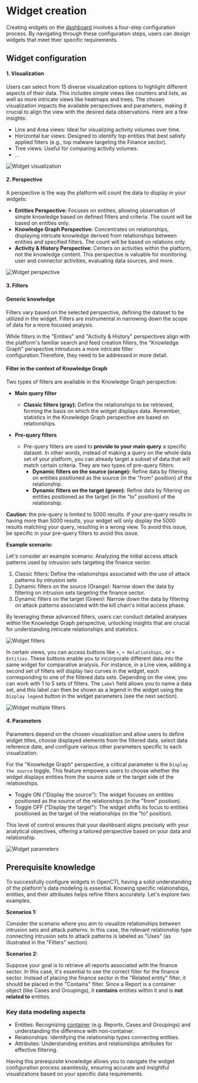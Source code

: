 # Widget creation

Creating widgets on the [dashboard](dashboards.md) involves a four-step configuration process. By navigating through these configuration steps, users can design widgets that meet their specific requirements.

## Widget configuration

#### 1. Visualization

Users can select from 15 diverse visualization options to highlight different aspects of their data. This includes simple views like counters and lists, as well as more intricate views like heatmaps and trees. The chosen visualization impacts the available perspectives and parameters, making it crucial to align the view with the desired data observations. Here are a few insights:

- Line and Area views: Ideal for visualizing activity volumes over time.
- Horizontal bar views: Designed to identify top entities that best satisfy applied filters (e.g., top malware targeting the Finance sector).
- Tree views: Useful for comparing activity volumes.
- ...

![Widget visualization](assets/widget-visualization.png)

#### 2. Perspective

A perspective is the way the platform will count the data to display in your widgets:

- **Entities Perspective:** Focuses on entities, allowing observation of simple knowledge based on defined filters and criteria. The count will be based on entities only.
- **Knowledge Graph Perspective:** Concentrates on relationships, displaying intricate knowledge derived from relationships between entities and specified filters.  The count will be based on relations only.
- **Activity & History Perspective:** Centers on activities within the platform, not the knowledge content. This perspective is valuable for monitoring user and connector activities, evaluating data sources, and more.

![Widget perspective](assets/widget-perspective.png)

#### 3. Filters

#### Generic knowledge

Filters vary based on the selected perspective, defining the dataset to be utilized in the widget. Filters are instrumental in narrowing down the scope of data for a more focused analysis.

While filters in the "Entities" and "Activity & History" perspectives align with the platform's familiar search and feed creation filters, the "Knowledge Graph" perspective introduces a more intricate filter configuration.Therefore, they need to be addressed in more detail.

#### Filter in the context of Knowledge Graph

Two types of filters are available in the Knowledge Graph perspective:

- **Main query filter**
    - **Classic filters (gray):** Define the relationships to be retrieved, forming the basis on which the widget displays data. Remember, statistics in the Knowledge Graph perspective are based on relationships.
  
- **Pre-query filters**
    - Pre-query filters are used to **provide to your main query** a specific dataset. In other words, instead of making a query on the whole data set of your platform, you can already target a subset of data that will match certain criteria. They are two types of pre-query filters:
        - **Dynamic filters on the source (orange):** Refine data by filtering on entities positioned as the source (in the "from" position) of the relationship.
        - **Dynamic filters on the target (green):** Refine data by filtering on entities positioned as the target (in the "to" position) of the relationship.

**Caution**: the pre-query is limited to 5000 results. If your pre-query results in having more than 5000 results, your widget will only display the 5000 results matching your query, resulting in a wrong view. To avoid this issue, be specific in your pre-query filters to avoid this issue.

**Example scenario:**

Let's consider an example scenario: Analyzing the initial access attack patterns used by intrusion sets targeting the finance sector.

1. Classic filters: Define the relationships associated with the use of attack patterns by intrusion sets
2. Dynamic filters on the source (Orange): Narrow down the data by filtering on intrusion sets targeting the finance sector.
3. Dynamic filters on the target (Green): Narrow down the data by filtering on attack patterns associated with the kill chain's initial access phase.

By leveraging these advanced filters, users can conduct detailed analyses within the Knowledge Graph perspective, unlocking insights that are crucial for understanding intricate relationships and statistics.

![Widget filters](assets/widget-filters.png)

In certain views, you can access buttons like `+`, `+ Relationships,` or `+ Entities`. These buttons enable you to incorporate different data into the same widget for comparative analysis. For instance, in a Line view, adding a second set of filters will display two curves in the widget, each corresponding to one of the filtered data sets. Depending on the view, you can work with 1 to 5 sets of filters. The `Label` field allows you to name a data set, and this label can then be shown as a legend in the widget using the `Display legend` button in the widget parameters (see the next section).

![Widget multiple filters](assets/widget-multiple-filters.png)

#### 4. Parameters

Parameters depend on the chosen visualization and allow users to define widget titles, choose displayed elements from the filtered data, select data reference date, and configure various other parameters specific to each visualization.

For the "Knowledge Graph" perspective, a critical parameter is the `Display the source` toggle. This feature empowers users to choose whether the widget displays entities from the source side or the target side of the relationships.

- Toggle ON ("Display the source"): The widget focuses on entities positioned as the source of the relationships (in the "from" position).
- Toggle OFF ("Display the target"): The widget shifts its focus to entities positioned as the target of the relationships (in the "to" position).

This level of control ensures that your dashboard aligns precisely with your analytical objectives, offering a tailored perspective based on your data and relationship.

![Widget parameters](assets/widget-parameters.png)


## Prerequisite knowledge

To successfully configure widgets in OpenCTI, having a solid understanding of the platform's data modeling is essential. Knowing specific relationships, entities, and their attributes helps refine filters accurately. Let's explore two examples.

**Scenarios 1:**

Consider the scenario where you aim to visualize relationships between intrusion sets and attack patterns. In this case, the relevant relationship type connecting intrusion sets to attack patterns is labeled as "Uses" (as illustrated in the "Filters" section).

**Scenarios 2:**

Suppose your goal is to retrieve all reports associated with the finance sector. In this case, it's essential to use the correct filter for the finance sector. Instead of placing the finance sector in the "Related entity" filter, it should be placed in the "Contains" filter. Since a Report is a container object (like Cases and Groupings), it **contains** entities within it and is **not related to** entities.

### Key data modeling aspects

- Entities: Recognizing [container](containers.md) (e.g. Reports, Cases and Groupings) and understanding the difference with non-container.
- Relationships: Identifying the relationship types connecting entities.
- Attributes: Understanding entities and relationships attributes for effective filtering.

Having this prerequisite knowledge allows you to navigate the widget configuration process seamlessly, ensuring accurate and insightful visualizations based on your specific data requirements.
